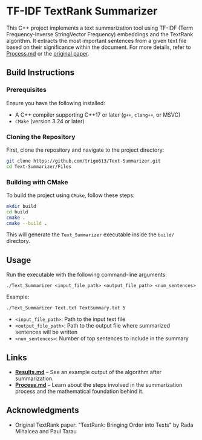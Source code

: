 # TF-IDF TextRank Summarizer

This C++ project implements a text summarization tool using TF-IDF (Term Frequency-Inverse StringVector Frequency) embeddings and the TextRank algorithm. It extracts the most important sentences from a given text file based on their significance within the document.
For more details, refer to [Process.md](./Process.md) or the [original paper](https://web.eecs.umich.edu/~mihalcea/papers/mihalcea.emnlp04.pdf).
## Build Instructions  

### Prerequisites  
Ensure you have the following installed:  
- A C++ compiler supporting C++17 or later (`g++`, `clang++`, or MSVC)  
- `CMake` (version 3.24 or later)  

### Cloning the Repository  
First, clone the repository and navigate to the project directory:  
```bash
git clone https://github.com/trigo613/Text-Summarizer.git
cd Text-Summarizer/Files
```

### Building with CMake  
To build the project using `CMake`, follow these steps:  

```bash
mkdir build
cd build
cmake .
cmake --build .    
```
This will generate the `Text_Summarizer` executable inside the `build/` directory.  
## Usage

Run the executable with the following command-line arguments:

```
./Text_Summarizer <input_file_path> <output_file_path> <num_sentences>
```

Example:
```
./Text_Summarizer Text.txt TextSummary.txt 5
```

- `<input_file_path>`: Path to the input text file
- `<output_file_path>`: Path to the output file where summarized sentences will be written
- `<num_sentences>`: Number of top sentences to include in the summary

## Links  
- **[Results.md](./Results.md)** – See an example output of the algorithm after summarization.  
- **[Process.md](./Process.md)** – Learn about the steps involved in the summarization process and the mathematical foundation behind it.  


## Acknowledgments

- Original TextRank paper: "TextRank: Bringing Order into Texts" by Rada Mihalcea and Paul Tarau
